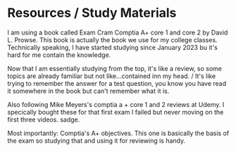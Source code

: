 # Resources / Study Materials 

I am using a book called Exam Cram Comptia A+ core 1 and core 2 by David L. Prowse.
This book is actually the book we use for my college classes.
Technically speaking, I have started studying since January 2023 bu it's hard for me contain the knowledge.

Now that I am essentially studying from the top, it's like a review, so some topics are already familiar but not like...contained inn my head. /
It's like trying to remember the answer for a test question, you know you have read it somewhere in the book but can't remember what it is.

Also following Mike Meyers's comptia a + core 1 and 2 reviews at Udemy.
I specically bought these for that first exam I failed but never moving on the first three videos. sadge.

Most importantly:
Comptia's A+ objectives. This one is basically the basis of the exam so studying that and using it for reviewing is handy.
